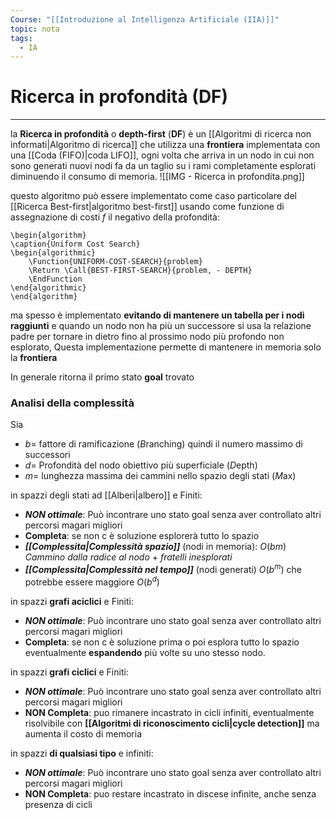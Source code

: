 ```yaml
---
Course: "[[Introduzione al Intelligenza Artificiale (IIA)]]"
topic: nota
tags:
  - IA
---
```




# Ricerca in profondità (DF)
---
la **Ricerca in profondità** o **depth-first** (**DF**) è un [[Algoritmi di ricerca non informati|Algoritmo di ricerca]] che utilizza una **frontiera** implementata con una  [[Coda (FIFO)|coda LIFO]], ogni volta che arriva in un nodo in cui non sono generati nuovi nodi fa da un taglio su i rami completamente esplorati diminuendo il consumo di memoria.
![[IMG - Ricerca in profondita.png]]

questo algoritmo può essere implementato come caso particolare del [[Ricerca Best-first|algoritmo best-first]] usando come funzione di assegnazione di costi $f$ il negativo della profondità:
```pseudo
\begin{algorithm}
\caption{Uniform Cost Search}
\begin{algorithmic}
	\Function{UNIFORM-COST-SEARCH}{problem}
	\Return \Call{BEST-FIRST-SEARCH}{problem, - DEPTH}
	\EndFunction
\end{algorithmic}
\end{algorithm}
```
ma spesso è implementato **evitando di mantenere un tabella per i nodi raggiunti** e quando un nodo non ha più un successore si usa la relazione padre per tornare in dietro fino al prossimo nodo più profondo non esplorato, Questa implementazione permette di mantenere in memoria solo la **frontiera** 

In generale ritorna il primo stato **goal** trovato

### Analisi della complessità
Sia 
- $b=$ fattore di ramificazione (*B*ranching) quindi il numero massimo di successori
- $d=$ Profondità del nodo obiettivo più superficiale (*D*epth)
- $m=$ lunghezza massima dei cammini nello spazio degli stati (*M*ax)


in spazzi degli stati ad [[Alberi|albero]] e Finiti:
- **_NON ottimale_**: Può incontrare  uno stato goal senza aver controllato altri percorsi magari migliori
- **Completa**: se non c è soluzione esplorerà tutto lo spazio
- **_[[Complessita|Complessità spazio]]_** (nodi in memoria): $O(bm)$ _Cammino dalla radice al nodo_ + _fratelli inesplorati_ 
- **_[[Complessita|Complessità nel tempo]]_** (nodi generati) $O(b^m)$ che potrebbe essere maggiore $O(b^d)$  

in spazzi __grafi aciclici__ e Finiti:
- **_NON ottimale_**: Può incontrare  uno stato goal senza aver controllato altri percorsi magari migliori
- __Completa__: se non c è soluzione prima o poi esplora tutto lo spazio eventualmente **espandendo** più volte su uno stesso nodo. 
  
in spazzi __grafi ciclici__ e Finiti:
- **_NON ottimale_**: Può incontrare  uno stato goal senza aver controllato altri percorsi magari migliori
- __NON Completa__: puo rimanere incastrato in cicli infiniti, eventualmente risolvibile con **[[Algoritmi di riconoscimento cicli|cycle detection]]** ma aumenta il costo di memoria
  
in spazzi __di qualsiasi tipo__ e infiniti:
- **_NON ottimale_**: Può incontrare  uno stato goal senza aver controllato altri percorsi magari migliori
- **NON Completa**: puo restare incastrato in discese infinite, anche senza presenza di cicli



